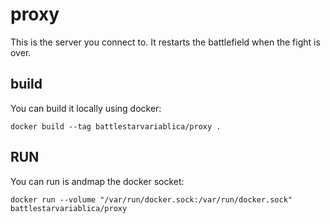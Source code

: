 # proxy

This is the server you connect to.
It restarts the battlefield when the fight is over.

## build

You can build it locally using docker:

    docker build --tag battlestarvariablica/proxy .
    
## RUN

You can run is andmap the docker socket:

    docker run --volume "/var/run/docker.sock:/var/run/docker.sock" battlestarvariablica/proxy
